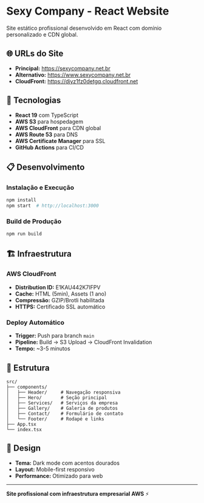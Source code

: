 # Sexy Company - React Website

Site estático profissional desenvolvido em React com domínio personalizado e CDN global.

## 🌐 URLs do Site

- **Principal:** https://sexycompany.net.br
- **Alternativo:** https://www.sexycompany.net.br
- **CloudFront:** https://djyz1fz0detgq.cloudfront.net

## 🚀 Tecnologias

- **React 19** com TypeScript
- **AWS S3** para hospedagem
- **AWS CloudFront** para CDN global
- **AWS Route 53** para DNS
- **AWS Certificate Manager** para SSL
- **GitHub Actions** para CI/CD

## 📋 Desenvolvimento

### Instalação e Execução
```bash
npm install
npm start  # http://localhost:3000
```

### Build de Produção
```bash
npm run build
```

## 🏗️ Infraestrutura

### AWS CloudFront
- **Distribution ID:** E1KAU442K7IFPV
- **Cache:** HTML (5min), Assets (1 ano)
- **Compressão:** GZIP/Brotli habilitada
- **HTTPS:** Certificado SSL automático

### Deploy Automático
- **Trigger:** Push para branch `main`
- **Pipeline:** Build → S3 Upload → CloudFront Invalidation
- **Tempo:** ~3-5 minutos

## 📁 Estrutura

```
src/
├── components/
│   ├── Header/     # Navegação responsiva
│   ├── Hero/       # Seção principal
│   ├── Services/   # Serviços da empresa
│   ├── Gallery/    # Galeria de produtos
│   ├── Contact/    # Formulário de contato
│   └── Footer/     # Rodapé e links
├── App.tsx
└── index.tsx
```

## 🎨 Design

- **Tema:** Dark mode com acentos dourados
- **Layout:** Mobile-first responsivo
- **Performance:** Otimizado para web

---

**Site profissional com infraestrutura empresarial AWS** ⚡